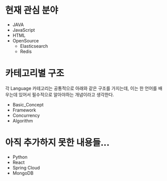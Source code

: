 # 현재 관심 분야

- JAVA
- JavaScript
- HTML
- OpenSource
  - Elasticsearch
  - Redis

# 카테고리별 구조

각 Language 카테고리는 공통적으로 아래와 같은 구조를 가지는데, 이는 한 언어를 배우는데 있어서 필수적으로 알아야하는 개념이라고 생각한다.

- Basic_Concept
- Framework
- Concurrency
- Algorithm

# 아직 추가하지 못한 내용들...

- Python
- React
- Spring Cloud
- MongoDB

